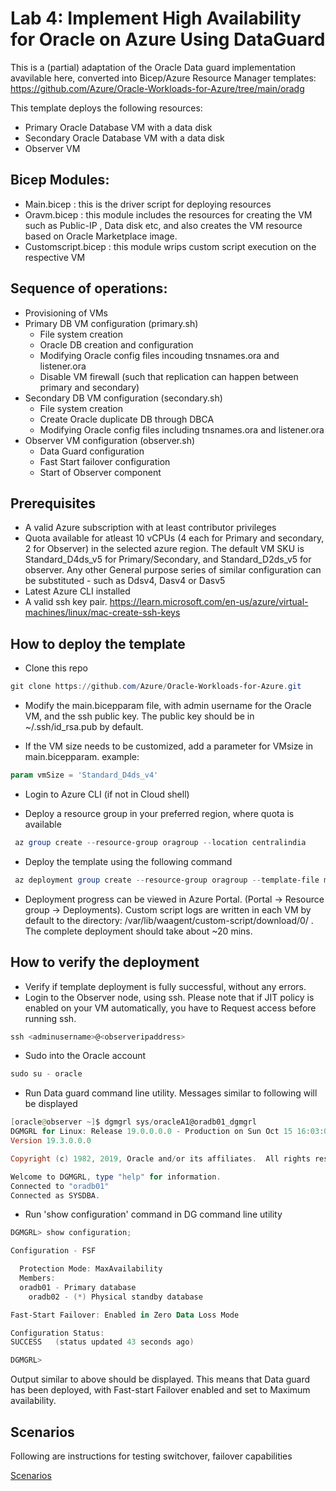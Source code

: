 # Lab 4: Implement High Availability for Oracle on Azure Using DataGuard

This is a (partial) adaptation of the Oracle Data guard implementation avavilable here, converted into Bicep/Azure Resource Manager templates:
https://github.com/Azure/Oracle-Workloads-for-Azure/tree/main/oradg 

This template deploys the following resources:

- Primary Oracle Database VM with a data disk
- Secondary Oracle Database VM with a data disk
- Observer VM 

## Bicep Modules: 

- Main.bicep : this is the driver script for deploying resources
- Oravm.bicep : this module includes the resources for creating the VM such as Public-IP , Data disk etc, and also creates the VM resource based on Oracle Marketplace image.
- Customscript.bicep : this module wrips custom script execution on the respective VM

## Sequence of operations: 

- Provisioning of VMs
- Primary DB VM configuration (primary.sh)
    - File system creation
    - Oracle DB creation and configuration
    - Modifying Oracle config files incouding tnsnames.ora and listener.ora
    - Disable VM firewall (such that replication can happen between primary and secondary)
- Secondary DB VM configuration (secondary.sh)
    - File system creation
    - Create Oracle duplicate DB through DBCA
    - Modifying Oracle config files including tnsnames.ora and listener.ora
- Observer VM configuration (observer.sh)
    - Data Guard configuration
    - Fast Start failover configuration 
    - Start of Observer component 

## Prerequisites  

- A valid Azure subscription with at least contributor privileges
- Quota available for atleast 10 vCPUs (4 each for Primary and secondary, 2 for Observer) in the selected azure region. The default VM SKU is Standard_D4ds_v5 for Primary/Secondary, and Standard_D2ds_v5 for observer. Any other General purpose series of similar configuration can be substituted - such as Ddsv4, Dasv4 or Dasv5
- Latest Azure CLI installed 
- A valid ssh key pair. https://learn.microsoft.com/en-us/azure/virtual-machines/linux/mac-create-ssh-keys 

## How to deploy the template 

- Clone this repo

```powershell
git clone https://github.com/Azure/Oracle-Workloads-for-Azure.git 
```

- Modify the main.bicepparam file, with admin username for the Oracle VM, and the ssh public key. The public key should be in ~/.ssh/id_rsa.pub by default.

- If the VM size needs to be customized, add a parameter for VMsize in main.bicepparam. example:

```powershell
param vmSize = 'Standard_D4ds_v4'
``` 

- Login to Azure CLI (if not in Cloud shell)

- Deploy a resource group in your preferred region, where quota is available 

```powershell
 az group create --resource-group oragroup --location centralindia
 ```

- Deploy the template using the following command 

```powershell
 az deployment group create --resource-group oragroup --template-file main.bicep --parameters main.bicepparam
```

- Deployment progress can be viewed in Azure Portal. (Portal -> Resource group -> Deployments). Custom script logs are written in each VM by default  to the directory:  /var/lib/waagent/custom-script/download/0/ . The complete deployment should take about ~20 mins.

## How to verify the deployment 

- Verify if template deployment is fully successful, without any errors.
- Login to the Observer node, using ssh. Please note that if JIT policy is enabled on your VM automatically, you have to Request access before running ssh. 

```powershell
ssh <adminusername>@<observeripaddress>
```

- Sudo into the Oracle account

```powershell
sudo su - oracle
```

- Run Data guard command line utility. Messages similar to following will be displayed

```powershell
[oracle@observer ~]$ dgmgrl sys/oracleA1@oradb01_dgmgrl
DGMGRL for Linux: Release 19.0.0.0.0 - Production on Sun Oct 15 16:03:04 2023
Version 19.3.0.0.0

Copyright (c) 1982, 2019, Oracle and/or its affiliates.  All rights reserved.

Welcome to DGMGRL, type "help" for information.
Connected to "oradb01"
Connected as SYSDBA.
```

- Run 'show configuration' command in DG command line utility

```powershell
DGMGRL> show configuration;

Configuration - FSF

  Protection Mode: MaxAvailability
  Members:
  oradb01 - Primary database
    oradb02 - (*) Physical standby database

Fast-Start Failover: Enabled in Zero Data Loss Mode

Configuration Status:
SUCCESS   (status updated 43 seconds ago)

DGMGRL>
```

Output similar to above should be displayed. This means that Data guard has been deployed, with Fast-start Failover enabled and set to Maximum availability.

## Scenarios

Following are instructions for testing switchover, failover capabilities

[Scenarios](scenarios.md)

